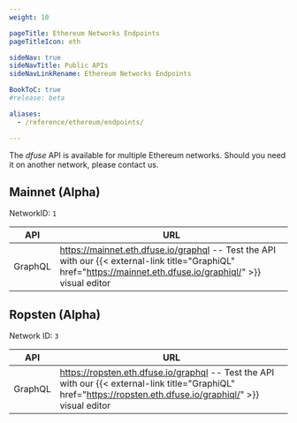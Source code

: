 ```yaml
---
weight: 10

pageTitle: Ethereum Networks Endpoints
pageTitleIcon: eth

sideNav: true
sideNavTitle: Public APIs
sideNavLinkRename: Ethereum Networks Endpoints

BookToC: true
#release: beta

aliases:
  - /reference/ethereum/endpoints/

---
```

The _dfuse_ API is available for multiple Ethereum networks. Should you need it on another network, please contact us.

## Mainnet (Alpha)

NetworkID: `1`

API  | URL
------|------
GraphQL | https://mainnet.eth.dfuse.io/graphql -- Test the API with our {{< external-link title="GraphiQL" href="https://mainnet.eth.dfuse.io/graphiql/" >}} visual editor

## Ropsten (Alpha)

Network ID: `3`

API  | URL
------|------
GraphQL | https://ropsten.eth.dfuse.io/graphql -- Test the API with our {{< external-link title="GraphiQL" href="https://ropsten.eth.dfuse.io/graphiql/" >}} visual editor
